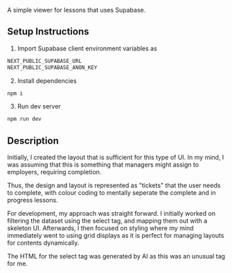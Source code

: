 A simple viewer for lessons that uses Supabase.



## Setup Instructions

1. Import Supabase client environment variables as

```bash
NEXT_PUBLIC_SUPABASE_URL
NEXT_PUBLIC_SUPABASE_ANON_KEY
```

2. Install dependencies

```bash
npm i
```

3. Run dev server

```bash
npm run dev
```

## Description

Initially, I created the layout that is sufficient for this type of UI. In my mind, I was assuming that this is something that managers might assign to employers, requiring completion.

Thus, the design and layout is represented as "tickets" that the user needs to complete, with colour coding to mentally seperate the complete and in progress lessons.

For development, my approach was straight forward. I initially worked on filtering the dataset using the select tag, and mapping them out with a skeleton UI. Afterwards, I then focused on styling where my mind immediately went to using grid displays as it is perfect for managing layouts for contents dynamically.

The HTML for the select tag was generated by AI as this was an unusual tag for me.